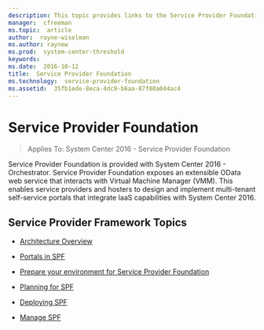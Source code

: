 ```yaml
---
description: This topic provides links to the Service Provider Foundation articles
manager:  cfreeman
ms.topic:  article
author:  rayne-wiselman
ms.author: raynew
ms.prod:  system-center-threshold
keywords:  
ms.date:  2016-10-12
title:  Service Provider Foundation
ms.technology:  service-provider-foundation
ms.assetid:  35fb1ede-8eca-4dc9-b6aa-87f00a044ac4
---
```


# Service Provider Foundation

>Applies To: System Center 2016 - Service Provider Foundation

Service Provider Foundation is provided with System Center 2016 - Orchestrator. Service Provider Foundation exposes an extensible OData web service that interacts with Virtual Machine Manager (VMM). This enables service providers and hosters to design and implement multi-tenant self-service portals that integrate IaaS capabilities with System Center 2016.

## Service Provider Framework Topics

-   [Architecture Overview](/get-started/architecture-overview.md)

-   [Portals in SPF](/get-started/portals-in-service-provider-foundation.md)

-   [Prepare your environment for Service Provider Foundation](/get-started/prepare-your-environment.md)

-   [Planning for SPF](/plan/planning-for-spf.md)

-   [Deploying SPF](/deploy/deploying-service-provider-foundation.md)

-   [Manage SPF](/manage/manage-spf.md)
